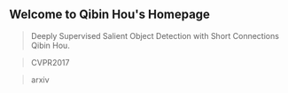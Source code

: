 ## Welcome to Qibin Hou's Homepage



>  Deeply Supervised Salient Object Detection with Short Connections
>  Qibin Hou.

>  CVPR2017

>  arxiv
